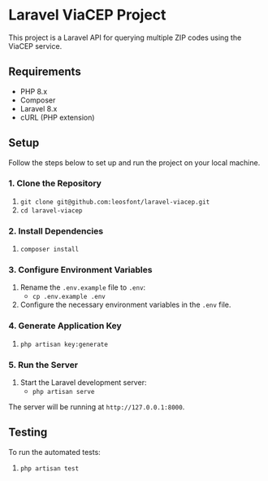 # Laravel ViaCEP Project

This project is a Laravel API for querying multiple ZIP codes using the ViaCEP service.

## Requirements

- PHP 8.x
- Composer
- Laravel 8.x
- cURL (PHP extension)

## Setup

Follow the steps below to set up and run the project on your local machine.

### 1. Clone the Repository

1. `git clone git@github.com:leosfont/laravel-viacep.git`
2. `cd laravel-viacep`

### 2. Install Dependencies

1. `composer install`

### 3. Configure Environment Variables

1. Rename the `.env.example` file to `.env`:
   - `cp .env.example .env`
2. Configure the necessary environment variables in the `.env` file.

### 4. Generate Application Key

1. `php artisan key:generate`

### 5. Run the Server

1. Start the Laravel development server:
   - `php artisan serve`

The server will be running at `http://127.0.0.1:8000`.

## Testing

To run the automated tests:

1. `php artisan test`